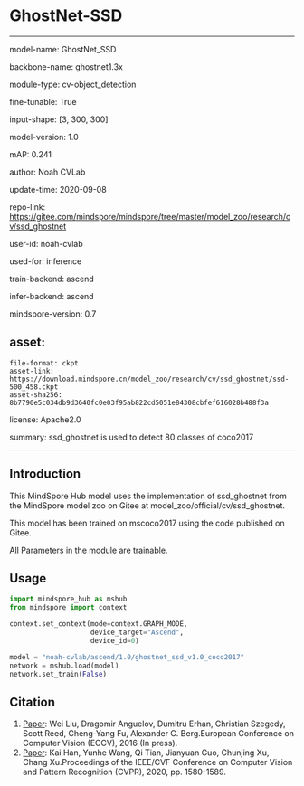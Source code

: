 # GhostNet-SSD

---

model-name: GhostNet_SSD

backbone-name: ghostnet1.3x

module-type: cv-object_detection

fine-tunable: True

input-shape: [3, 300, 300]

model-version: 1.0

mAP: 0.241



author: Noah CVLab

update-time: 2020-09-08

repo-link: https://gitee.com/mindspore/mindspore/tree/master/model_zoo/research/cv/ssd_ghostnet

user-id: noah-cvlab

used-for: inference

train-backend: ascend

infer-backend: ascend

mindspore-version: 0.7

asset:
  -
    file-format: ckpt
    asset-link: https://download.mindspore.cn/model_zoo/research/cv/ssd_ghostnet/ssd-500_458.ckpt
    asset-sha256: 8b7790e5c034db9d3640fc0e03f95ab822cd5051e84308cbfef616028b488f3a

license: Apache2.0

summary: ssd_ghostnet is used to detect 80 classes of coco2017

---


## Introduction

This MindSpore Hub model uses the implementation of ssd_ghostnet from the MindSpore model zoo on Gitee at model_zoo/official/cv/ssd_ghostnet.

This model has been trained on mscoco2017 using the code published on Gitee.

All Parameters in the module are trainable.

## Usage

```python
import mindspore_hub as mshub
from mindspore import context

context.set_context(mode=context.GRAPH_MODE,
                    device_target="Ascend",
                    device_id=0)

model = "noah-cvlab/ascend/1.0/ghostnet_ssd_v1.0_coco2017"
network = mshub.load(model)
network.set_train(False)

```

## Citation

1. [Paper](https://arxiv.org/abs/1512.02325):   Wei Liu, Dragomir Anguelov, Dumitru Erhan, Christian Szegedy, Scott Reed, Cheng-Yang Fu, Alexander C. Berg.European Conference on Computer Vision (ECCV), 2016 (In press).
2. [Paper](https://openaccess.thecvf.com/content_CVPR_2020/html/Han_GhostNet_More_Features_From_Cheap_Operations_CVPR_2020_paper.html):   Kai Han, Yunhe Wang, Qi Tian, Jianyuan Guo, Chunjing Xu, Chang Xu.Proceedings of the IEEE/CVF Conference on Computer Vision and Pattern Recognition (CVPR), 2020, pp. 1580-1589.
